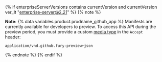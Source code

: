 {% if enterpriseServerVersions contains currentVersion and currentVersion ver_lt "enterprise-server@2.21" %}
{% note %}

**Note:** {% data variables.product.prodname_github_app %} Manifests are currently available for developers to preview. To access this API during the preview period, you must provide a custom [media type](/rest/overview/media-types) in the `Accept` header:

```
application/vnd.github.fury-preview+json
```

{% endnote %}
{% endif %}
